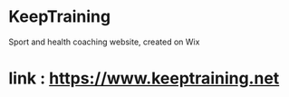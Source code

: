 # KeepTraining
Sport and health coaching website, created on Wix


# link : https://www.keeptraining.net
